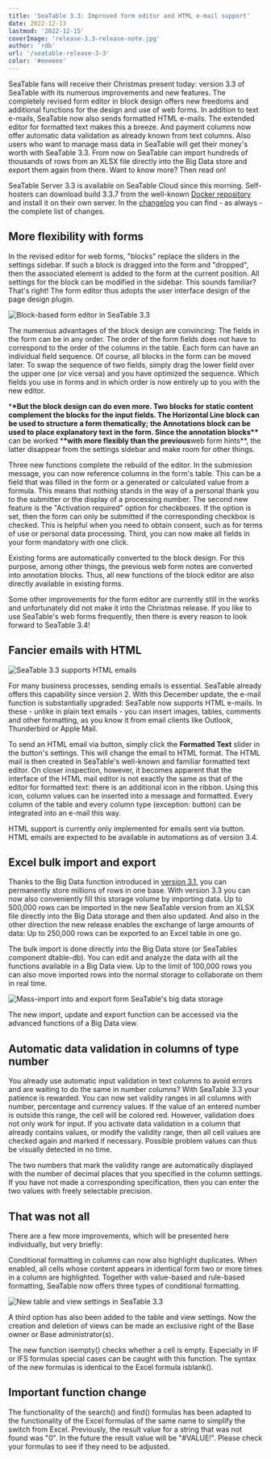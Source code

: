 ```yaml
---
title: 'SeaTable 3.3: Improved form editor and HTML e-mail support'
date: 2022-12-13
lastmod: '2022-12-15'
coverImage: 'release-3.3-release-note.jpg'
author: 'rdb'
url: '/seatable-release-3-3'
color: '#eeeeee'
---
```


SeaTable fans will receive their Christmas present today: version 3.3 of SeaTable with its numerous improvements and new features. The completely revised form editor in block design offers new freedoms and additional functions for the design and use of web forms. In addition to text e-mails, SeaTable now also sends formatted HTML e-mails. The extended editor for formatted text makes this a breeze. And payment columns now offer automatic data validation as already known from text columns. Also users who want to manage mass data in SeaTable will get their money's worth with SeaTable 3.3. From now on SeaTable can import hundreds of thousands of rows from an XLSX file directly into the Big Data store and export them again from there. Want to know more? Then read on!

SeaTable Server 3.3 is available on SeaTable Cloud since this morning. Self-hosters can download build 3.3.7 from the well-known [Docker repository](https://hub.docker.com/r/seatable/seatable-enterprise) and install it on their own server. In the [changelog](https://seatable.io/docs/changelog/version-3-3/?lang=auto) you can find - as always - the complete list of changes.

## More flexibility with forms

In the revised editor for web forms, "blocks" replace the sliders in the settings sidebar. If such a block is dragged into the form and "dropped", then the associated element is added to the form at the current position. All settings for the block can be modified in the sidebar. This sounds familiar? That's right! The form editor thus adopts the user interface design of the page design plugin.

![Block-based form editor in SeaTable 3.3](images/Form_Editor_Blockdesign.png)

The numerous advantages of the block design are convincing: The fields in the form can be in any order. The order of the form fields does not have to correspond to the order of the columns in the table. Each form can have an individual field sequence. Of course, all blocks in the form can be moved later. To swap the sequence of two fields, simply drag the lower field over the upper one (or vice versa) and you have optimized the sequence. Which fields you use in forms and in which order is now entirely up to you with the new editor.

\***\*But the block design can do even more. Two blocks for static content complement the blocks for the input fields. The **Horizontal Line** block can be used to structure a form thematically; the **Annotations** block can be used to place explanatory text in the form. Since the annotation blocks\*\*** can be worked \***\*with more flexibly than the previous**web form hints\*\*, the latter disappear from the settings sidebar and make room for other things.

Three new functions complete the rebuild of the editor. In the submission message, you can now reference columns in the form's table. This can be a field that was filled in the form or a generated or calculated value from a formula. This means that nothing stands in the way of a personal thank you to the submitter or the display of a processing number. The second new feature is the "Activation required" option for checkboxes. If the option is set, then the form can only be submitted if the corresponding checkbox is checked. This is helpful when you need to obtain consent, such as for terms of use or personal data processing. Third, you can now make all fields in your form mandatory with one click.

Existing forms are automatically converted to the block design. For this purpose, among other things, the previous web form notes are converted into annotation blocks. Thus, all new functions of the block editor are also directly available in existing forms.

Some other improvements for the form editor are currently still in the works and unfortunately did not make it into the Christmas release. If you like to use SeaTable's web forms frequently, then there is every reason to look forward to SeaTable 3.4!

## Fancier emails with HTML

![SeaTable 3.3 supports HTML emails](images/HTML_Email_Support.png)

For many business processes, sending emails is essential. SeaTable already offers this capability since version 2. With this December update, the e-mail function is substantially upgraded: SeaTable now supports HTML e-mails. In these - unlike in plain text emails - you can insert images, tables, comments and other formatting, as you know it from email clients like Outlook, Thunderbird or Apple Mail.

To send an HTML email via button, simply click the **Formatted Text** slider in the button's settings. This will change the email to HTML format. The HTML mail is then created in SeaTable's well-known and familiar formatted text editor. On closer inspection, however, it becomes apparent that the interface of the HTML mail editor is not exactly the same as that of the editor for formatted text: there is an additional icon in the ribbon. Using this icon, column values can be inserted into a message and formatted. Every column of the table and every column type (exception: button) can be integrated into an e-mail this way.

HTML support is currently only implemented for emails sent via button. HTML emails are expected to be available in automations as of version 3.4.

## Excel bulk import and export

Thanks to the Big Data function introduced in [version 3.1,](/en/seatable-release-3-1/) you can permanently store millions of rows in one base. With version 3.3 you can now also conveniently fill this storage volume by importing data. Up to 500,000 rows can be imported in the new SeaTable version from an XLSX file directly into the Big Data storage and then also updated. And also in the other direction the new release enables the exchange of large amounts of data: Up to 250,000 rows can be exported to an Excel table in one go.

The bulk import is done directly into the Big Data store (or SeaTables component dtable-db). You can edit and analyze the data with all the functions available in a Big Data view. Up to the limit of 100,000 rows you can also move imported rows into the normal storage to collaborate on them in real time.

![Mass-import into and export form SeaTable's big data storage](images/Massimport_BigDataStorage.png)

The new import, update and export function can be accessed via the advanced functions of a Big Data view.

## Automatic data validation in columns of type number

You already use automatic input validation in text columns to avoid errors and are waiting to do the same in number columns? With SeaTable 3.3 your patience is rewarded. You can now set validity ranges in all columns with number, percentage and currency values. If the value of an entered number is outside this range, the cell will be colored red. However, validation does not only work for input. If you activate data validation in a column that already contains values, or modify the validity range, then all cell values are checked again and marked if necessary. Possible problem values can thus be visually detected in no time.

The two numbers that mark the validity range are automatically displayed with the number of decimal places that you specified in the column settings. If you have not made a corresponding specification, then you can enter the two values with freely selectable precision.

## That was not all

There are a few more improvements, which will be presented here individually, but very briefly:

Conditional formatting in columns can now also highlight duplicates. When enabled, all cells whose content appears in identical form two or more times in a column are highlighted. Together with value-based and rule-based formatting, SeaTable now offers three types of conditional formatting.

![New table and view settings in SeaTable 3.3](images/Table_View_Settings.png)

A third option has also been added to the table and view settings. Now the creation and deletion of views can be made an exclusive right of the Base owner or Base administrator(s).

The new function isempty() checks whether a cell is empty. Especially in IF or IFS formulas special cases can be caught with this function. The syntax of the new formulas is identical to the Excel formula isblank().

## Important function change

The functionality of the search() and find() formulas has been adapted to the functionality of the Excel formulas of the same name to simplify the switch from Excel. Previously, the result value for a string that was not found was "0". In the future the result value will be "#VALUE!". Please check your formulas to see if they need to be adjusted.
